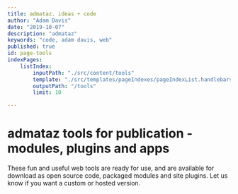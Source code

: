 ```yaml
---
title: admataz. ideas + code
author: "Adam Davis"
date: "2019-10-07"
description: "admataz"
keywords: "code, adam davis, web"
published: true
id: page-tools
indexPages: 
    listIndex:
        inputPath: "./src/content/tools"
        template: "./src/templates/pageIndexes/pageIndexList.handlebars"
        outputPath: "/tools"
        limit: 10

---
```


# admataz tools for publication - modules, plugins and apps

These fun and useful web tools are ready for use,  and are available for download as open source code, packaged modules and site plugins. Let us know if you want a custom or hosted version.

